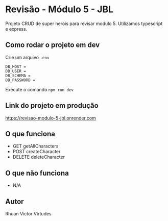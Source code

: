 # Revisão - Módulo 5 - JBL

Projeto CRUD de super herois para revisar modulo 5. Utilizamos typescript e express.

## Como rodar o projeto em dev

Crie um arquivo `.env`

```
DB_HOST = 
DB_USER = 
DB_SCHEMA = 
DB_PASSWORD = 
```

Execute o comando `npm run dev`

## Link do projeto em produção

https://revisao-modulo-5-jbl.onrender.com

## O que funciona

- GET getAllCharacters
- POST createCharacter
- DELETE deleteCharacter

## O que não funciona

- N/A

## Autor

Rhuan Victor Virtudes

